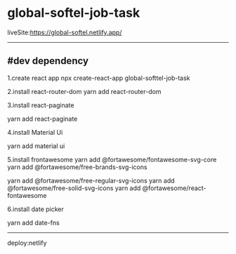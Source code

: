 ﻿# global-softel-job-task
 liveSite:https://global-softel.netlify.app/
 
 --------------------------
 
 #dev dependency
 --------------------------
 1.create react app
 npx create-react-app global-softtel-job-task
 
 2.install react-router-dom
 yarn add react-router-dom
 
 
 3.install react-paginate
 
 yarn add react-paginate
 
 
 4.install Material Ui
 
 yarn add material ui
 
 
 5.install frontawesome
 yarn add @fortawesome/fontawesome-svg-core
 yarn add @fortawesome/free-brands-svg-icons
 
 yarn add @fortawesome/free-regular-svg-icons
 yarn add @fortawesome/free-solid-svg-icons
 yarn add @fortawesome/react-fontawesome


6.install date picker

yarn add date-fns

----------------------------------

deploy:netlify
